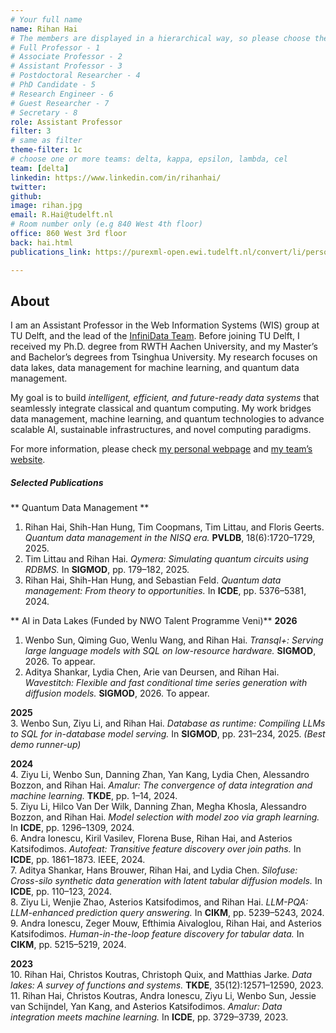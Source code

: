 ```yaml
---
# Your full name 
name: Rihan Hai
# The members are displayed in a hierarchical way, so please choose the role and filter number from this list:
# Full Professor - 1
# Associate Professor - 2
# Assistant Professor - 3
# Postdoctoral Researcher - 4
# PhD Candidate - 5
# Research Engineer - 6 
# Guest Researcher - 7
# Secretary - 8
role: Assistant Professor
filter: 3
# same as filter
theme-filter: 1c
# choose one or more teams: delta, kappa, epsilon, lambda, cel
team: [delta]
linkedin: https://www.linkedin.com/in/rihanhai/
twitter: 
github: 
image: rihan.jpg
email: R.Hai@tudelft.nl
# Room number only (e.g 840 West 4th floor)
office: 860 West 3rd floor
back: hai.html
publications_link: https://purexml-open.ewi.tudelft.nl/convert/li/persons/6e7de843-a410-42bc-aa40-e6ed379285c1

---
```


## About

I am an Assistant Professor in the Web Information Systems (WIS) group at TU Delft, and the lead of the [InfiniData Team](https://infinidata-team.github.io/). Before joining TU Delft, I received my Ph.D. degree from RWTH Aachen University, and my Master’s and Bachelor’s degrees from Tsinghua University. My research focuses on data lakes, data management for machine learning, and quantum data management.  

My goal is to build *intelligent, efficient, and future-ready data systems* that seamlessly integrate classical and quantum computing. My work bridges data management, machine learning, and quantum technologies to advance scalable AI, sustainable infrastructures, and novel computing paradigms.  


For more information, please check [my personal webpage](https://rihanhai.com/) and [my team’s website](https://infinidata-team.github.io/).

##### Selected Publications

** Quantum Data Management **
1. Rihan Hai, Shih-Han Hung, Tim Coopmans, Tim Littau, and Floris Geerts. *Quantum data management in the NISQ era.* **PVLDB**, 18(6):1720–1729, 2025.  
2. Tim Littau and Rihan Hai. *Qymera: Simulating quantum circuits using RDBMS.* In **SIGMOD**, pp. 179–182, 2025.  
3. Rihan Hai, Shih-Han Hung, and Sebastian Feld. *Quantum data management: From theory to opportunities.* In **ICDE**, pp. 5376–5381, 2024.

** AI in Data Lakes (Funded by NWO Talent Programme Veni)**
**2026**  
1. Wenbo Sun, Qiming Guo, Wenlu Wang, and Rihan Hai. *Transql+: Serving large language models with SQL on low-resource hardware.* **SIGMOD**, 2026. To appear.  
2. Aditya Shankar, Lydia Chen, Arie van Deursen, and Rihan Hai. *Wavestitch: Flexible and fast conditional time series generation with diffusion models.* **SIGMOD**, 2026. To appear.  

**2025**  
3. Wenbo Sun, Ziyu Li, and Rihan Hai. *Database as runtime: Compiling LLMs to SQL for in-database model serving.* In **SIGMOD**, pp. 231–234, 2025. *(Best demo runner-up)*  

**2024**  
4. Ziyu Li, Wenbo Sun, Danning Zhan, Yan Kang, Lydia Chen, Alessandro Bozzon, and Rihan Hai. *Amalur: The convergence of data integration and machine learning.* **TKDE**, pp. 1–14, 2024.  
5. Ziyu Li, Hilco Van Der Wilk, Danning Zhan, Megha Khosla, Alessandro Bozzon, and Rihan Hai. *Model selection with model zoo via graph learning.* In **ICDE**, pp. 1296–1309, 2024.  
6. Andra Ionescu, Kiril Vasilev, Florena Buse, Rihan Hai, and Asterios Katsifodimos. *Autofeat: Transitive feature discovery over join paths.* In **ICDE**, pp. 1861–1873. IEEE, 2024.  
7. Aditya Shankar, Hans Brouwer, Rihan Hai, and Lydia Chen. *Silofuse: Cross-silo synthetic data generation with latent tabular diffusion models.* In **ICDE**, pp. 110–123, 2024.  
8. Ziyu Li, Wenjie Zhao, Asterios Katsifodimos, and Rihan Hai. *LLM-PQA: LLM-enhanced prediction query answering.* In **CIKM**, pp. 5239–5243, 2024.  
9. Andra Ionescu, Zeger Mouw, Efthimia Aivaloglou, Rihan Hai, and Asterios Katsifodimos. *Human-in-the-loop feature discovery for tabular data.* In **CIKM**, pp. 5215–5219, 2024.  

**2023**  
10. Rihan Hai, Christos Koutras, Christoph Quix, and Matthias Jarke. *Data lakes: A survey of functions and systems.* **TKDE**, 35(12):12571–12590, 2023.  
11. Rihan Hai, Christos Koutras, Andra Ionescu, Ziyu Li, Wenbo Sun, Jessie van Schijndel, Yan Kang, and Asterios Katsifodimos. *Amalur: Data integration meets machine learning.* In **ICDE**, pp. 3729–3739, 2023.  

